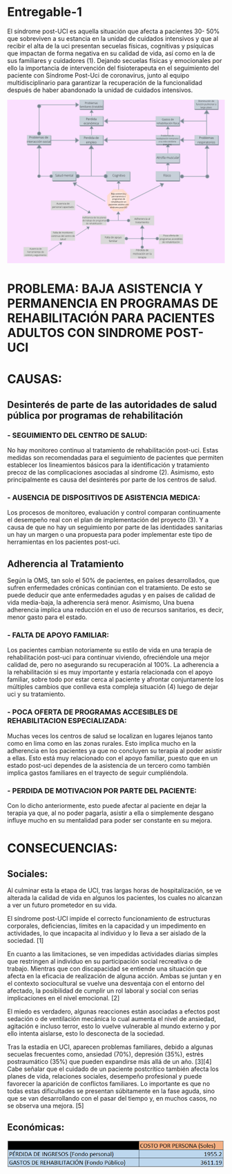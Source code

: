 # Entregable-1
<p>El síndrome post-UCI es aquella situación que afecta a pacientes 30- 50% que sobreviven a su estancia en la unidad de cuidados intensivos y que al recibir el alta de la uci presentan secuelas físicas, cognitivas y psíquicas que impactan de forma negativa en su calidad de vida, así como en la de sus familiares y cuidadores (1). Dejando secuelas físicas y emocionales por ello la importancia de intervención del fisioterapeuta en el seguimiento del paciente con Síndrome Post-Uci de coronavirus, junto al equipo multidisciplinario para garantizar la recuperación de la funcionalidad después de haber abandonado la unidad de cuidados intensivos.</p>
<center>
  <img src="uploads/arbol.jpg" alt="" class="img-fluid img-rounded">
</center>
<h1>PROBLEMA: BAJA ASISTENCIA Y PERMANENCIA EN PROGRAMAS DE REHABILITACIÓN PARA PACIENTES ADULTOS CON SINDROME POST-UCI</h1>
<h1>CAUSAS:</h1>
<h2>Desinterés de parte de las autoridades de salud pública por programas de rehabilitación</h2>
<h3>- SEGUIMIENTO DEL CENTRO DE SALUD:</h3>
<p>No hay monitoreo continuo al tratamiento de rehabilitación post-uci. Estas medidas son recomendadas para el seguimiento de pacientes que permiten establecer los lineamientos básicos para la identificación y tratamiento precoz de las complicaciones asociadas al síndrome (2). Asimismo, esto principalmente es causa del desinterés por parte de los centros de salud. </p>
<h3>- AUSENCIA DE DISPOSITIVOS DE ASISTENCIA MEDICA:</h3>
<p>Los procesos de monitoreo, evaluación y control comparan continuamente el desempeño real con el plan de implementación del proyecto (3). Y a causa de que no hay un seguimiento por parte de las identidades sanitarias un hay un margen o una propuesta para poder implementar este tipo de herramientas en los pacientes post-uci.	</p>
<h2>Adherencia al Tratamiento</h2>
<p>Según la OMS, tan solo el 50% de pacientes, en países desarrollados, que sufren enfermedades crónicas continúan con el tratamiento. De esto se puede deducir que ante enfermedades agudas y en países de calidad de vida media-baja, la adherencia será menor. Asimismo, Una buena adherencia implica una reducción en el uso de recursos sanitarios, es decir, menor gasto para el estado.</p> 
<h3>- FALTA DE APOYO FAMILIAR:</h3>
<p>Los pacientes cambian notoriamente su estilo de vida en una terapia de rehabilitación post-uci para continuar viviendo, ofreciéndole una mejor calidad de, pero no asegurando su recuperación al 100%. La adherencia a la rehabilitación si es muy importante y estaría relacionada con el apoyo familiar, sobre todo por estar cerca al paciente y afrontar conjuntamente los múltiples cambios que conlleva esta compleja situación (4) luego de dejar uci y su tratamiento.</p>
<h3>- POCA OFERTA DE PROGRAMAS ACCESIBLES DE REHABILITACION ESPECIALIZADA:</h3>
<p>Muchas veces los centros de salud se localizan en lugares lejanos tanto como en lima como en las zonas rurales. Esto implica mucho en la adherencia en los pacientes ya que no concluyen su terapia al poder asistir a ellas. Esto está muy relacionado con el apoyo familiar, puesto que en un estado post-uci dependes de la asistencia de un tercero como también implica gastos familiares en el trayecto de seguir cumpliéndola.</p>
<h3>- PERDIDA DE MOTIVACION POR PARTE DEL PACIENTE:</h3>
<p>Con lo dicho anteriormente, esto puede afectar al paciente en dejar la terapia ya que, al no poder pagarla, asistir a ella o simplemente desgano influye mucho en su mentalidad para poder ser constante en su mejora.</p>

<h1>CONSECUENCIAS:</h1>
<h2>Sociales:</h2>
<p>Al culminar esta la etapa de UCI, tras largas horas de hospitalización, se ve alterada la calidad de vida en algunos los pacientes, los cuales no alcanzan a ver un futuro prometedor en su vida.</p>
<p>El síndrome post-UCI impide el correcto funcionamiento de estructuras corporales, deficiencias, límites en la capacidad y un impedimento en actividades, lo que incapacita al individuo y lo lleva a ser aislado de la sociedad. [1] </p>
<p>En cuanto a las limitaciones, se ven impedidas actividades diarias simples que restringen al individuo en su participación social recreativa o de trabajo. Mientras que con discapacidad se entiende una situación que afecta en la eficacia de realización de alguna acción. Ambas se juntan y en el contexto sociocultural se vuelve una desventaja con el entorno del afectado, la posibilidad de cumplir un rol laboral y social con serias implicaciones en el nivel emocional. [2]</p>
<p>El miedo es verdadero, algunas reacciones están asociadas a efectos post sedación o de ventilación mecánica lo cual aumenta el nivel de ansiedad, agitación e incluso terror, esto lo vuelve vulnerable al mundo externo y por ello intenta aislarse, esto lo desconecta de la sociedad.</p>
<p>Tras la estadía en UCI, aparecen problemas familiares, debido a algunas secuelas frecuentes como, ansiedad (70%), depresión (35%), estrés postraumático (35%) que pueden expandirse más allá de un año. [3][4] Cabe señalar que el cuidado de un paciente postcrítico también afecta los planes de vida, relaciones sociales, desempeño profesional y puede favorecer la aparición de conflictos familiares. Lo importante es que no todas estas dificultades se presentan súbitamente en la fase aguda, sino que se van desarrollando con el pasar del tiempo y, en muchos casos, no se observa una mejora. [5]</p>
<h2>Económicas:</h2>
<center>
  <img src="uploads/cuadro.PNG" alt="" class="img-fluid img-rounded">
</center>
